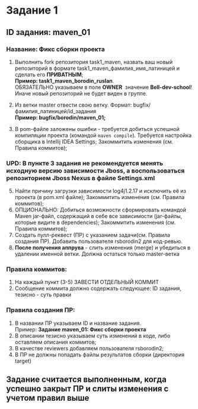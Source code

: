 # Задание 1

## ID задания: maven_01
### Название: Фикс сборки проекта

1) Выполнить fork репозитория task1_maven, назвать ваш новый репозиторий в формате task1_maven_фамилия_имя_латиницей и сделать его **ПРИВАТНЫМ**; <br/>**Пример: task1_maven_borodin_ruslan**.
  <br/>ОБЯЗАТЕЛЬНО указываем в поле **OWNER**  значение **Bell-dev-school**! Иначе новый репозиторий не будет виден в группе.

2) Из ветки master отвести свою ветку. Формат: bugfix/фамилия_латиницей/id_задания <br/>**Пример: bugfix/borodin/maven_01;**
3) В pom-файле заложены ошибки - требуется добиться успешной компиляции проекта (командой `maven compile`). Требуется настройка сборщика в  Intellij IDEA Settings;  Закоммитить изменения (см. Правила коммитов);
  ### UPD: В пункте 3 задания не рекомендуется менять исходную версию зависимости Jboss, а воспользоваться репозиторием Jboss Nexus в файле  Settings.xml
5) Найти причину загрузки завиcимости log4j1.2.17 и исключить её из проекта (в pom.xml файле); Закоммитить изменения (см. Правила коммитов);
6) ОПЦИОНАЛЬНО: Добиться возможности сформировать командой Maven jar-файл, содержащий в себе все зависимости (jar-файлы, которые видите в dependencies); Закоммитить изменения (см. Правила коммитов);
7) Создать пулл-реквест (ПР) с указанием задачи(см. Правила создания ПР). Добавить пользователя rsborodin2 для код-ревью.
8) **После получения аппрува** - слить изменения (merge) и убедиться в удалении именной ветки. Должна остаться только master-ветка

### Правила коммитов:
1) На каждый пункт (3-5) ЗАВЕСТИ ОТДЕЛЬНЫЙ КОММИТ
2) Сообщение коммита должно содержать следующее: ID задания, тезисно - суть правки

### Правила создания ПР:
1) В названии ПР указываем ID и название задания. <br/>Пример: **Задание maven_01: Фикс сборки проекта**
2) В описании тезисно указываем суть изменений в коде, либо оставляем описания коммитов;
3) В качестве reviewers добавляем пользователя rsborodin2;
4) В ПР не должны попадать файлы результатов сборки (директория target)

## Задание считается выполненным, когда успешно закрыт ПР и слиты изменения с учетом правил выше

